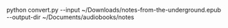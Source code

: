 python convert.py --input ~/Downloads/notes-from-the-underground.epub --output-dir ~/Documents/audiobooks/notes
